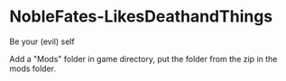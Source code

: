 # NobleFates-LikesDeathandThings
Be your (evil) self


Add a "Mods" folder in game directory, put the folder from the zip in the mods folder.
